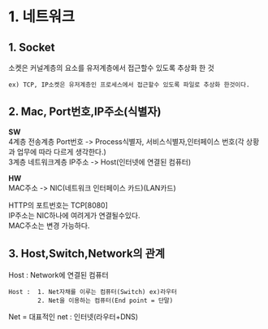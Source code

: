 # 1. 네트워크

## 1. Socket
소켓은 커널계층의 요소를 유저계층에서 접근할수 있도록 추상화 한 것      

    ex) TCP, IP소켓은 유저계층인 프로세스에서 접근할수 있도록 파일로 추상화 한것이다.    


## 2. Mac, Port번호,IP주소(식별자)
**SW**         
4계층 전송계층        Port번호  ->  Process식별자, 서비스식별자,인터페이스 번호(각 상황과 업무에 따라 다르게 생각한다.)      
3계층 네트워크계층    IP주소  -> Host(인터넷에 연결된 컴퓨터)       

**HW**           
MAC주소   -> NIC(네트워크 인터페이스 카드)(LAN카드)

HTTP의 포트번호는 TCP[8080]     
IP주소는  NIC하나에 여려게가 연결될수있다.      
MAC주소는 변경 가능하다.     


## 3. Host,Switch,Network의 관계

Host : Network에 연결된 컴퓨터       

    Host :  1. Net자채를 이루는 컴퓨터(Switch) ex)라우터      
            2. Net을 이용하는 컴퓨터(End point = 단말) 

Net = 대표적인 net : 인터넷(라우터+DNS)       

